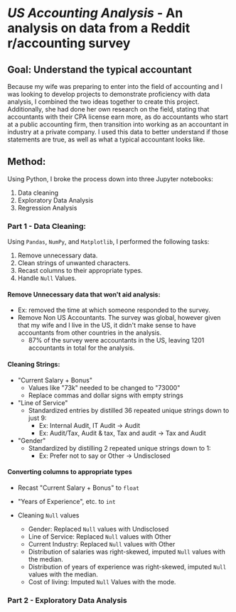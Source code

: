 # *US Accounting Analysis* - An analysis on data from a Reddit r/accounting survey

## Goal: Understand the typical accountant
Because my wife was preparing to enter into the field of accounting and I was looking to develop projects to demonstrate proficiency with data analysis, I combined the two ideas together to create this project.  Additionally, she had done her own research on the field, stating that accountants with their CPA license earn more, as do accountants who start at a public accounting firm, then transition into working as an accountant in industry at a private company.  I used this data to better understand if those statements are true, as well as what a typical accountant looks like.

## Method:
Using Python, I broke the process down into three Jupyter notebooks:
1. Data cleaning
2. Exploratory Data Analysis
3. Regression Analysis


### Part 1 - Data Cleaning:
Using `Pandas`, `NumPy`, and `Matplotlib`, I performed the following tasks:
1. Remove unnecessary data.
2. Clean strings of unwanted characters.
3. Recast columns to their appropriate types.
4. Handle `Null` Values.

#### Remove Unnecessary data that won't aid analysis:
 * Ex: removed the time at which someone responded to the survey.
 * Remove Non US Accountants.  The survey was global, however given that my wife and I live in the US, it didn't make sense to have accountants from other  countries in the analysis.
   * 87% of the survey were accountants in the US, leaving 1201 accountants in total for the analysis.

#### Cleaning Strings:
 * "Current Salary + Bonus"
   * Values like "73k" needed to be changed to "73000"
   * Replace commas and dollar signs with empty strings
 * "Line of Service"
   * Standardized entries by distilled 36 repeated unique strings down to just 9:
     * Ex: Internal Audit, IT Audit -> Audit
     * Ex: Audit/Tax, Audit & tax, Tax and audit -> Tax and Audit
 * "Gender"
   * Standardized by distilling 2 repeated unique strings down to 1:
     * Ex: Prefer not to say or Other -> Undisclosed

 #### Converting columns to appropriate types 
 * Recast "Current Salary + Bonus" to `float`
 * "Years of Experience", etc. to `int`
 
 * Cleaning `Null` values
   * Gender: Replaced `Null` values with Undisclosed
   * Line of Service: Replaced `Null` values with Other
   * Current Industry: Replaced `Null` values with Other
   * Distribution of salaries was right-skewed, imputed `Null` values with the median.
   * Distribution of years of experience was right-skewed, imputed `Null` values with the median.
   * Cost of living: Imputed `Null` Values with the mode.

### Part 2 - Exploratory Data Analysis

